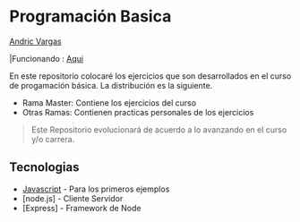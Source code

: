 # Programación Basica

[Andric Vargas](#)

|Funcionando : [Aqui](https://andrec1234.github.io/ProgramacionBasicaPlatzi/)

En este repositorio colocaré los ejercicios que son desarrollados en el curso de progamación básica.
La distribución es la siguiente.

  - Rama Master: Contiene los ejercicios del curso
  - Otras Ramas: Contienen practicas personales de los ejercicios

> Este Repositorio evolucionará de acuerdo a lo avanzando en el curso y/o carrera.
## Tecnologias


* [Javascript](#) - Para los primeros ejemplos
* [node.js] - Cliente Servidor
* [Express] - Framework de Node
